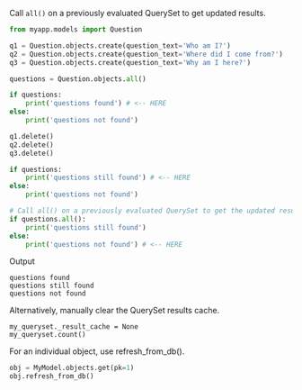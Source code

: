 Call `all()` on a previously evaluated QuerySet to get updated results.

```python
from myapp.models import Question

q1 = Question.objects.create(question_text='Who am I?')
q2 = Question.objects.create(question_text='Where did I come from?')
q3 = Question.objects.create(question_text='Why am I here?')

questions = Question.objects.all()

if questions:
    print('questions found') # <-- HERE
else:
    print('questions not found')

q1.delete()
q2.delete()
q3.delete()

if questions:
    print('questions still found') # <-- HERE
else:
    print('questions not found')

# Call all() on a previously evaluated QuerySet to get the updated results.
if questions.all():
    print('questions still found')
else:
    print('questions not found') # <-- HERE
```

Output
```
questions found
questions still found
questions not found
```

Alternatively, manually clear the QuerySet results cache.

```
my_queryset._result_cache = None
my_queryset.count()
```

For an individual object, use refresh_from_db().

```python
obj = MyModel.objects.get(pk=1)
obj.refresh_from_db()
```
